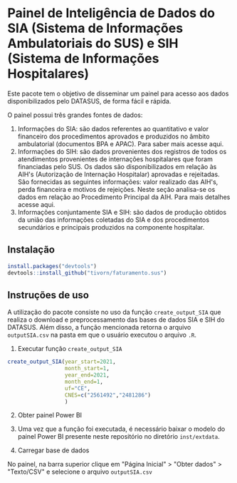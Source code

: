# Painel de Inteligência de Dados do SIA (Sistema de Informações Ambulatoriais do SUS) e SIH (Sistema de Informações Hospitalares) 

Este pacote tem o objetivo de disseminar um painel para acesso aos dados disponibilizados pelo DATASUS, de forma fácil e rápida. 

O painel possui três grandes fontes de dados:

1) Informações do SIA: são dados referentes ao quantitativo e valor financeiro dos procedimentos aprovados e produzidos no âmbito ambulatorial (documentos BPA e APAC). Para saber mais acesse aqui.
2) Informações do SIH: são dados provenientes dos registros de todos os atendimentos provenientes de internações hospitalares que foram financiadas pelo SUS. Os dados são disponibilizados em relação às AIH's (Autorização de Internação Hospitalar) aprovadas e rejeitadas. São fornecidas as seguintes informações: valor realizado das AIH's, perda financeira e motivos de rejeições. Neste seção analisa-se os dados em relação ao Procedimento Principal da AIH. Para mais detalhes acesse aqui.
3) Informações conjuntamente SIA e SIH: são dados de produção obtidos da união das informações coletadas do SIA e dos procedimentos secundários e principais produzidos na componente hospitalar.

## Instalação

```r
install.packages("devtools")
devtools::install_github("tivorn/faturamento.sus")
```

## Instruções de uso

A utilização do pacote consiste no uso da função `create_output_SIA` que realiza o download e preprocessamento das bases de dados SIA e SIH do DATASUS. Além disso, a função mencionada retorna o arquivo `outputSIA.csv` na pasta em que o usuário executou o arquivo `.R`.

1) Executar função `create_output_SIA`
```r
create_output_SIA(year_start=2021,
                  month_start=1,
                  year_end=2021,
                  month_end=1,
                  uf="CE",
                  CNES=c("2561492","2481286")
                  )
```

2) Obter painel Power BI

3) Uma vez que a função foi executada, é necessário baixar o modelo do painel Power BI presente neste repositório no diretório `inst/extdata`.

4) Carregar base de dados 

No painel, na barra superior clique em "Página Inicial" > "Obter dados" > "Texto/CSV" e selecione o arquivo `outputSIA.csv`

